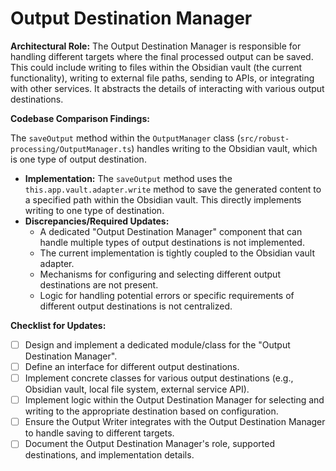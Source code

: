 # Output Destination Manager

**Architectural Role:** The Output Destination Manager is responsible for handling different targets where the final processed output can be saved. This could include writing to files within the Obsidian vault (the current functionality), writing to external file paths, sending to APIs, or integrating with other services. It abstracts the details of interacting with various output destinations.

**Codebase Comparison Findings:**

The `saveOutput` method within the `OutputManager` class (`src/robust-processing/OutputManager.ts`) handles writing to the Obsidian vault, which is one type of output destination.

*   **Implementation:** The `saveOutput` method uses the `this.app.vault.adapter.write` method to save the generated content to a specified path within the Obsidian vault. This directly implements writing to one type of destination.
*   **Discrepancies/Required Updates:**
    *   A dedicated "Output Destination Manager" component that can handle multiple types of output destinations is not implemented.
    *   The current implementation is tightly coupled to the Obsidian vault adapter.
    *   Mechanisms for configuring and selecting different output destinations are not present.
    *   Logic for handling potential errors or specific requirements of different output destinations is not centralized.

**Checklist for Updates:**

*   [ ] Design and implement a dedicated module/class for the "Output Destination Manager".
*   [ ] Define an interface for different output destinations.
*   [ ] Implement concrete classes for various output destinations (e.g., Obsidian vault, local file system, external service API).
*   [ ] Implement logic within the Output Destination Manager for selecting and writing to the appropriate destination based on configuration.
*   [ ] Ensure the Output Writer integrates with the Output Destination Manager to handle saving to different targets.
*   [ ] Document the Output Destination Manager's role, supported destinations, and implementation details.